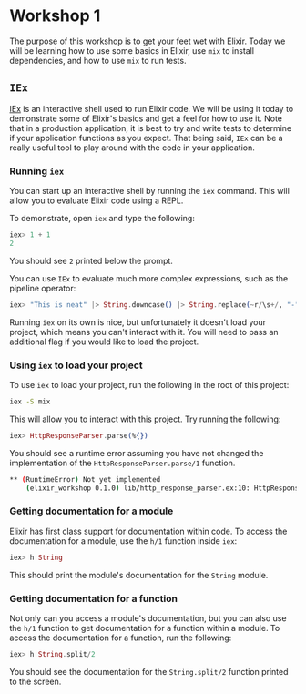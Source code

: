 # Workshop 1

The purpose of this workshop is to get your feet wet with Elixir. Today we will
be learning how to use some basics in Elixir, use `mix` to install dependencies,
and how to use `mix` to run tests.

## `IEx`

[IEx](https://hexdocs.pm/iex/IEx.html) is an interactive shell used to run
Elixir code. We will be using it today to demonstrate some of Elixir's basics
and get a feel for how to use it. Note that in a production application, it is
best to try and write tests to determine if your application functions as you
expect. That being said, `IEx` can be a really useful tool to play around with
the code in your application.

### Running `iex`

You can start up an interactive shell by running the `iex` command. This will
allow you to evaluate Elixir code using a REPL.

To demonstrate, open `iex` and type the following:

```elixir
iex> 1 + 1
2
```

You should see `2` printed below the prompt.

You can use `IEx` to evaluate much more complex expressions, such as the
pipeline operator:

```elixir
iex> "This is neat" |> String.downcase() |> String.replace(~r/\s+/, "-")
```

Running `iex` on its own is nice, but unfortunately it doesn't load your
project, which means you can't interact with it. You will need to pass an
additional flag if you would like to load the project.

### Using `iex` to load your project

To use `iex` to load your project, run the following in the root of this
project:

```sh
iex -S mix
```

This will allow you to interact with this project. Try running the following:

```elixir
iex> HttpResponseParser.parse(%{})
```

You should see a runtime error assuming you have not changed the implementation
of the `HttpResponseParser.parse/1` function.

```sh
** (RuntimeError) Not yet implemented
    (elixir_workshop 0.1.0) lib/http_response_parser.ex:10: HttpResponseParser.parse/1
```

### Getting documentation for a module

Elixir has first class support for documentation within code. To access the
documentation for a module, use the `h/1` function inside `iex`:

```elixir
iex> h String
```

This should print the module's documentation for the `String` module.

### Getting documentation for a function

Not only can you access a module's documentation, but you can also use the `h/1`
function to get documentation for a function within a module. To access the
documentation for a function, run the following:

```elixir
iex> h String.split/2
```

You should see the documentation for the `String.split/2` function printed to
the screen.
